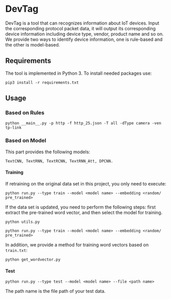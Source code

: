# DevTag
DevTag is a tool that can recognizes information about IoT devices. Input the corresponding protocol packet data, it will output its corresponding device information including device type, vendor, product name and so on.
<br>
We provide two ways to identify device information, one is rule-based and the other is model-based.


## Requirements
The tool is implemented in Python 3. To install needed packages use:
```
pip3 install -r requirements.txt
```


## Usage
### Based on Rules
```
python __main__.py -p http -f http_25.json -T all -dType camera -ven tp-link
```
### Based on Model
This part provides the following models: 
```
TextCNN, TextRNN, TextRCNN, TextRNN_Att, DPCNN.
```
#### Training
If retraining on the original data set in this project, you only need to execute:
```
python run.py --type train --model <model name> --embedding <random/ pre_trained>
```
If the data set is updated, you need to perform the following steps: 
first extract the pre-trained word vector, and then select the model for training.
```
python utils.py
```
```
python run.py --type train --model <model name> --embedding <random/ pre_trained>
```
In addition, we provide a method for training word vectors based on ```train.txt```:
```
python get_wordvector.py
```
#### Test
```
python run.py --type test --model <model name> --file <path name>
```
The path name is the file path of your test data.
